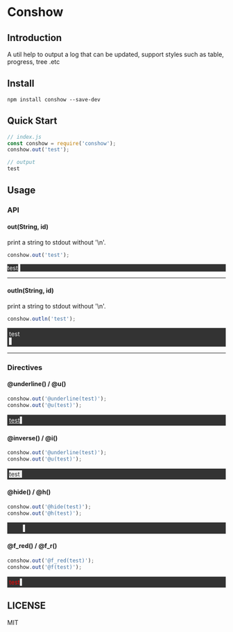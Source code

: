 # Conshow 

## Introduction
A util help to output a log that can be updated, support styles such as table, progress, tree .etc

## Install
```
npm install conshow --save-dev
```

## Quick Start
```js
// index.js
const conshow = require('conshow');
conshow.out('test');

// output
test
```

## Usage
### API
#### out(String, id)
print a string to stdout without '\n'.
```js
conshow.out('test');
```
<div style="background: #333;color:#eee">test<span style="background: #eee;color: #eee">1</span></div>

***
#### outln(String, id)
print a string to stdout without '\n'.
```js
conshow.outln('test');
```
<div style="background: #333;color:#eee;padding:0.3em;">test<br><span style="background: #eee;color: #eee">1</span></div>

***
### Directives

#### @underline() / @u()
```js
conshow.out('@underline(test)');
conshow.out('@u(test)');
```
<div style="background: #333;color:#eee;padding:0.3em;"><u>test</u><span style="background: #eee;color: #eee">1</span></div>


#### @inverse() / @i()
```js
conshow.out('@underline(test)');
conshow.out('@u(test)');
```
<div style="background-color:#333; color: #eee;padding:0.3em;"><span style="background-color:#eee; color:#333">test</span><span style="background: #eee;color: #eee">1</span></div>

#### @hide() / @h()
```js
conshow.out('@hide(test)');
conshow.out('@h(test)');
```
<div style="background-color:#333; color: #eee;padding:0.3em;">&nbsp;&nbsp;&nbsp;&nbsp;&nbsp;&nbsp;&nbsp;&nbsp;<span style="background: #eee;color: #eee">1</span></div>

#### @f_red() / @f_r()
```js
conshow.out('@f_red(test)');
conshow.out('@f(test)');
```
<div style="background: #333;color:red;padding:0.3em;">test<span style="background: #eee;color: #eee">1</span></div>

## LICENSE
MIT